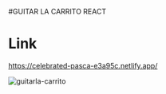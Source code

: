 ﻿#GUITAR LA CARRITO REACT 
 #
 # Link 
 
 https://celebrated-pasca-e3a95c.netlify.app/
 
![guitarla-carrito](https://github.com/user-attachments/assets/153961db-41bd-4775-94e1-c5047f3b5c74)
